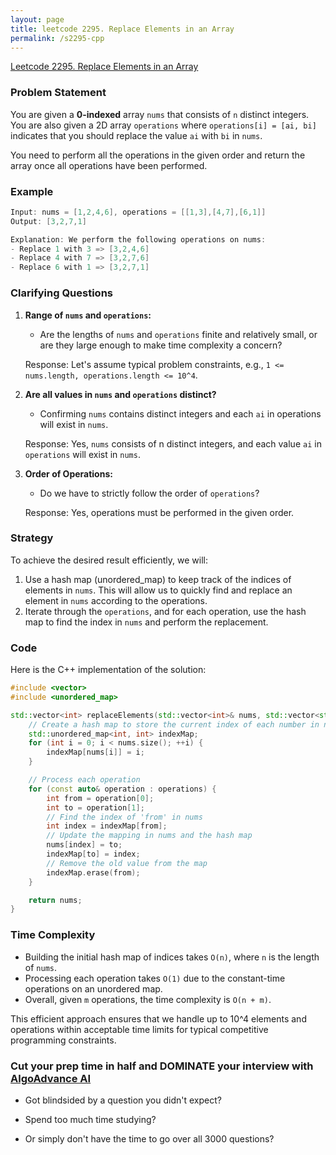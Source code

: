 ```yaml
---
layout: page
title: leetcode 2295. Replace Elements in an Array
permalink: /s2295-cpp
---
```

[Leetcode 2295. Replace Elements in an Array](https://algoadvance.github.io/algoadvance/l2295)
### Problem Statement

You are given a **0-indexed** array `nums` that consists of `n` distinct integers. You are also given a 2D array `operations` where `operations[i] = [ai, bi]` indicates that you should replace the value `ai` with `bi` in `nums`.

You need to perform all the operations in the given order and return the array once all operations have been performed.

### Example

```cpp
Input: nums = [1,2,4,6], operations = [[1,3],[4,7],[6,1]]
Output: [3,2,7,1]

Explanation: We perform the following operations on nums:
- Replace 1 with 3 => [3,2,4,6]
- Replace 4 with 7 => [3,2,7,6]
- Replace 6 with 1 => [3,2,7,1]
```

### Clarifying Questions

1. **Range of `nums` and `operations`:** 
   - Are the lengths of `nums` and `operations` finite and relatively small, or are they large enough to make time complexity a concern?
   
   Response: Let's assume typical problem constraints, e.g., `1 <= nums.length, operations.length <= 10^4`.

2. **Are all values in `nums` and `operations` distinct?**
   - Confirming `nums` contains distinct integers and each `ai` in operations will exist in `nums`.

   Response: Yes, `nums` consists of n distinct integers, and each value `ai` in `operations` will exist in `nums`.

3. **Order of Operations:**
   - Do we have to strictly follow the order of `operations`?
   
   Response: Yes, operations must be performed in the given order.

### Strategy

To achieve the desired result efficiently, we will:

1. Use a hash map (unordered_map) to keep track of the indices of elements in `nums`. This will allow us to quickly find and replace an element in `nums` according to the operations.
2. Iterate through the `operations`, and for each operation, use the hash map to find the index in `nums` and perform the replacement.

### Code

Here is the C++ implementation of the solution:

```cpp
#include <vector>
#include <unordered_map>

std::vector<int> replaceElements(std::vector<int>& nums, std::vector<std::vector<int>>& operations) {
    // Create a hash map to store the current index of each number in nums
    std::unordered_map<int, int> indexMap;
    for (int i = 0; i < nums.size(); ++i) {
        indexMap[nums[i]] = i;
    }

    // Process each operation
    for (const auto& operation : operations) {
        int from = operation[0];
        int to = operation[1];
        // Find the index of 'from' in nums
        int index = indexMap[from];
        // Update the mapping in nums and the hash map
        nums[index] = to;
        indexMap[to] = index;
        // Remove the old value from the map
        indexMap.erase(from);
    }

    return nums;
}
```

### Time Complexity

- Building the initial hash map of indices takes `O(n)`, where `n` is the length of `nums`.
- Processing each operation takes `O(1)` due to the constant-time operations on an unordered map.
- Overall, given `m` operations, the time complexity is `O(n + m)`.

This efficient approach ensures that we handle up to 10^4 elements and operations within acceptable time limits for typical competitive programming constraints.




### Cut your prep time in half and DOMINATE your interview with [AlgoAdvance AI](https://algoAdvance.com)

- Got blindsided by a question you didn't expect?

- Spend too much time studying?

- Or simply don't have the time to go over all 3000 questions?

